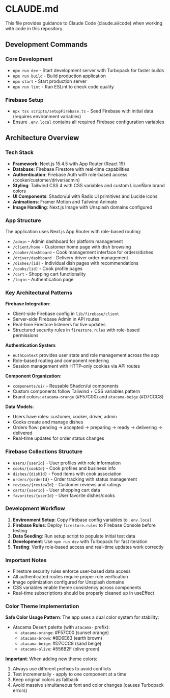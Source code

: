 # CLAUDE.md

This file provides guidance to Claude Code (claude.ai/code) when working with code in this repository.

## Development Commands

### Core Development
- `npm run dev` - Start development server with Turbopack for faster builds
- `npm run build` - Build production application
- `npm start` - Start production server
- `npm run lint` - Run ESLint to check code quality

### Firebase Setup
- `npx tsx scripts/setupFirebase.ts` - Seed Firebase with initial data (requires environment variables)
- Ensure `.env.local` contains all required Firebase configuration variables

## Architecture Overview

### Tech Stack
- **Framework**: Next.js 15.4.5 with App Router (React 19)
- **Database**: Firebase Firestore with real-time capabilities
- **Authentication**: Firebase Auth with role-based access (cooker/customer/driver/admin)
- **Styling**: Tailwind CSS 4 with CSS variables and custom LicanÑam brand colors
- **UI Components**: Shadcn/ui with Radix UI primitives and Lucide icons
- **Animations**: Framer Motion and Tailwind Animate
- **Image Handling**: Next.js Image with Unsplash domains configured

### App Structure
The application uses Next.js App Router with role-based routing:

- `/admin` - Admin dashboard for platform management
- `/client/home` - Customer home page with dish browsing
- `/cooker/dashboard` - Cook management interface for orders/dishes
- `/driver/dashboard` - Delivery driver order management  
- `/dishes/[id]` - Individual dish pages with recommendations
- `/cooks/[id]` - Cook profile pages
- `/cart` - Shopping cart functionality
- `/login` - Authentication page

### Key Architectural Patterns

**Firebase Integration**:
- Client-side Firebase config in `lib/firebase/client`
- Server-side Firebase Admin in API routes
- Real-time Firestore listeners for live updates
- Structured security rules in `firestore.rules` with role-based permissions

**Authentication System**:
- `AuthContext` provides user state and role management across the app
- Role-based routing and component rendering
- Session management with HTTP-only cookies via API routes

**Component Organization**:
- `components/ui/` - Reusable Shadcn/ui components
- Custom components follow Tailwind + CSS variables pattern
- Brand colors: `atacama-orange` (#F57C00) and `atacama-beige` (#D7CCC8)

**Data Models**:
- Users have roles: customer, cooker, driver, admin
- Cooks create and manage dishes
- Orders flow: pending → accepted → preparing → ready → delivering → delivered
- Real-time updates for order status changes

### Firebase Collections Structure
- `users/{userId}` - User profiles with role information
- `cooks/{cookId}` - Cook profiles and business info
- `dishes/{dishId}` - Food items with cook association
- `orders/{orderId}` - Order tracking with status management
- `reviews/{reviewId}` - Customer reviews and ratings
- `carts/{userId}` - User shopping cart data
- `favorites/{userId}` - User favorite dishes/cooks

### Development Workflow

1. **Environment Setup**: Copy Firebase config variables to `.env.local`
2. **Firebase Rules**: Deploy `firestore.rules` to Firebase Console before testing
3. **Data Seeding**: Run setup script to populate initial test data
4. **Development**: Use `npm run dev` with Turbopack for fast iteration
5. **Testing**: Verify role-based access and real-time updates work correctly

### Important Notes

- Firestore security rules enforce user-based data access
- All authenticated routes require proper role verification
- Image optimization configured for Unsplash domains
- CSS variables enable theme consistency across components
- Real-time subscriptions should be properly cleaned up in useEffect

### Color Theme Implementation

**Safe Color Usage Pattern**:
The app uses a dual color system for stability:
- Atacama Desert palette (with `atacama-` prefix): 
  - `atacama-orange`: #F57C00 (sunset orange)
  - `atacama-brown`: #8D6E63 (earth brown)
  - `atacama-beige`: #D7CCC8 (sand beige)
  - `atacama-olive`: #556B2F (olive green)

**Important**: When adding new theme colors:
1. Always use different prefixes to avoid conflicts
2. Test incrementally - apply to one component at a time
3. Keep original colors as fallback
4. Avoid massive simultaneous font and color changes (causes Turbopack errors)